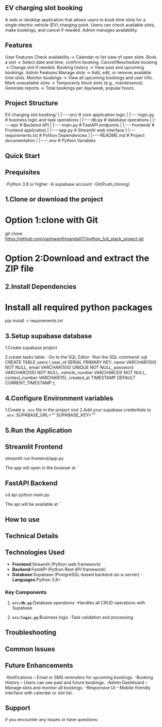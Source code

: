 ## EV charging slot booking
A web or desktop application that allows users to book time slots for a single electric vehicle (EV) charging point. Users can check available slots, make bookings, and cancel if needed. Admin manages availability.
## Features
User Features
Check availability → Calendar or list view of open slots.
Book a slot → Select date and time, confirm booking.
Cancel/Reschedule booking → Change slot if needed.
Booking history → View past and upcoming bookings.
Admin Features
Manage slots → Add, edit, or remove available time slots.
Monitor bookings → View all upcoming bookings and user info.
Mark unavailable slots → Temporarily block slots (e.g., maintenance).
Generate reports → Total bookings per day/week, popular hours.

## Project Structure
EV charging slot booking/
|
|----src/           # core application logic
|   |----logic.py   # business logic and task operations
|   |----db.py      # database operations
|
|----api/           # Backend API
|   |----main.py    # FastAPI endpoints
|
|----frontend/      # Frontend application
|   |----app.py     # Streamlit web interface
|
|---requirements.txt # Python Dependencies
|
|----README.md     # Project documentation
|
|----.env          # Python Variables

## Quick Start

## Prequisites

-Python 3.8 or higher
-A supabase account
-Git(Push,cloning)

## 1.Clone or download the project

# Option 1:clone with Git
git clone https://github.com/yashwanthmandali17/python_full_stack_project.git
# Option 2:Download and extract the ZIP file

## 2.Install Dependencies
# Install all required python packages
pip install -r requirements.txt

## 3.Setup supabase database

1.Create supabase project

2.create tasks table:
-Go to the SQL Editor
-Run the SQL command:
sql
CREATE TABLE users (
    user_id SERIAL PRIMARY KEY,
    name VARCHAR(100) NOT NULL,
    email VARCHAR(100) UNIQUE NOT NULL,
    password VARCHAR(255) NOT NULL,
    vehicle_number VARCHAR(20) NOT NULL,
    contact_number VARCHAR(15),
    created_at TIMESTAMP DEFAULT CURRENT_TIMESTAMP
);

## 4.Configure Environment variables
1.Create a `.env` file in the project root
2.Add your supabase credentials to `.env`:
SUPABASE_URL=""
SUPABASE_KEY="" 

## 5.Run the Application
## Streamlit Frontend
streamlit run frontend/app.py

The app will open in the browser at ``

## FastAPI Backend
cd api
python main.py

The api will be available at ``

## How to use


## Technical Details

## Technologies Used

- **Frontend**:Streamlit (Python web framework)
- **Backend**:FastAPI (Python Rest API framework)
- **Database**:Supabase (PostgreSQL-based backend-as-a-server)
-**Languages**:Python 3.8+

### Key Components
1. **`src/db.py`**:Database operations
-Handles all CRUD operations with Supabase

2. **`src/logic.py`**:Business logic
-Task validation and processing

## Troubleshooting

## Common Issues

## Future Enhancements
-Notifications – Email or SMS reminders for upcoming bookings.
-Booking History – Users can see past and future bookings.
-Admin Dashboard – Manage slots and monitor all bookings.
-Responsive UI – Mobile-friendly interface with calendar or slot list.

## Support
if you encounter any issues or have questions: